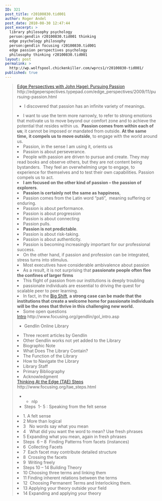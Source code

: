 ```yaml
---
ID: 321
post_title: r20100830.tid001
author: Roger Andel
post_date: 2010-08-30 12:47:44
post_excerpt: >
  library philosophy psychology
  person:gendlin r20100830.tid001 thinking
  edge psychology philosophy
  person:gendlin focusing r20100830.tid001
  edge passion perspectives psychology
  philosophy thinking r20100830.tid001
layout: post
permalink: >
  http://wp.wolfspool.chickenkiller.com/wprcs1/r20100830-tid001/
published: true
---
```

<blockquote><a href="http://edgeperspectives.typepad.com/edge_perspectives/2009/11/pursuing-passion.html">Edge Perspectives with John Hagel: Pursuing Passion</a>
http://edgeperspectives.typepad.com/edge_perspectives/2009/11/pursuing-passion.html
<ul>
	<li>I discovered that passion has an infinite variety of meanings.</li>
</ul>
	<li>I want to use the term more narrowly, to refer to strong emotions that motivate us to move beyond our comfort zone and to achieve the potential that resides within us.  <strong>Passion comes from within each of us</strong>; it cannot be imposed or mandated from outside. <strong>At the same time,</strong> <strong>it compels us to move outside</strong>, to engage with the world around us.</li>
	<li>Passion, in the sense I am using it, orients us</li>
	<li>Passion is about perseverance.</li>
	<li>People with passion are driven to pursue and create. They may read books and observe others, but they are not content being bystanders.  They feel an overwhelming urge to engage, to experience for themselves and to test their own capabilities. Passion compels us to act.</li>
	<li><strong>I am focused on the other kind of passion – the passion of explorers</strong>.</li>
	<li><strong>Passion is certainly not the same as happiness</strong>,</li>
	<li>Passion comes from the Latin word “pati”,  meaning suffering or enduring.</li>
	<li>Passion is about performance.</li>
	<li>Passion is about progression</li>
	<li>Passion is about connecting</li>
	<li>Passion pulls.</li>
	<li><strong>Passion is not predictable</strong>.</li>
	<li>Passion is about risk-taking.</li>
	<li>Passion is about authenticity.</li>
	<li>Passion is becoming increasingly important for our professional success.</li>
	<li>On the other hand, if passion and profession can be integrated, stress turns into stimulus.</li>
	<li>Most executives have considerable ambivalence about passion</li>
	<li>As a result, it is not surprising that <strong>passionate people often flee the confines of larger firms</strong></li>
	<li>This flight of passion from our institutions is deeply troubling</li>
	<li>passionate individuals are essential to driving the quest for scalable peer to peer learning.</li>
	<li>In fact, in the <a rel="nofollow" href="http://edgeperspectives.typepad.com/edge_perspectives/2009/08/defining-the-big-shift.html">Big Shift</a>, <strong>a strong case can be made that the institutions that create a welcome home for passionate individuals will be the ones that thrive in this challenging new world.</strong></li>
	<li>Some open questions</li>
<a href="http://www.focusing.org/gendlin/gol_intro.asp">Intro</a>
http://www.focusing.org/gendlin/gol_intro.asp
<ul>
	<li>Gendlin Online Library</li>
</ul>
	<li>Three recent articles by Gendlin</li>
	<li>Other Gendlin works not yet added to the Library</li>
	<li>Biographic Note</li>
	<li>What Does The Library Contain?</li>
	<li>The Function of the Library</li>
	<li>How to Navigate the Library</li>
	<li>Library Staff</li>
	<li>Primary Bibliography</li>
	<li>Acknowledgment</li>
<a href="http://www.focusing.org/tae_steps.html">Thinking At the Edge (TAE) Steps</a>
http://www.focusing.org/tae_steps.html
<ul>
	<li>
<ul>
	<li>nlp</li>
</ul>
</li>
	<li>Steps  1- 5 : Speaking from the felt sense</li>
</ul>
	<li>1. A felt sense</li>
	<li>2 More than logical</li>
	<li>3   No words say what you mean</li>
	<li>4   What did you want the word to mean?
Use fresh phrases</li>
	<li>5 Expanding what you mean, again in fresh phrases</li>
	<li>Steps  6 – 8  Finding Patterns from facets (instances)</li>
	<li>6  Collecting Facets</li>
	<li>7  Each facet may contribute
detailed structure</li>
	<li>8  Crossing the facets</li>
	<li>9  Writing freely</li>
	<li>Steps 10 – 14 Building Theory</li>
	<li>10 Choosing three terms and linking
them</li>
	<li>11 Finding inherent
relations between the terms</li>
	<li>12  Choosing
Permanent Terms and Interlocking them.</li>
	<li>13 Applying your theory outside your
field</li>
	<li>14 Expanding and applying your theory</li>
</blockquote>